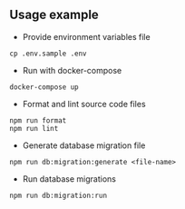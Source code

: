 ## Usage example

* Provide environment variables file
```shell script
cp .env.sample .env
```    

* Run with docker-compose 
```shell script
docker-compose up
```  

* Format and lint source code files
```shell script
npm run format
npm run lint
```

* Generate database migration file
```shell script
npm run db:migration:generate <file-name>
```

* Run database migrations
```shell script
npm run db:migration:run
```
